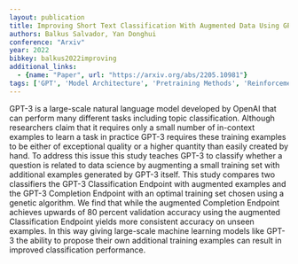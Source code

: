 ```yaml
---
layout: publication
title: Improving Short Text Classification With Augmented Data Using GPT-3
authors: Balkus Salvador, Yan Donghui
conference: "Arxiv"
year: 2022
bibkey: balkus2022improving
additional_links:
  - {name: "Paper", url: "https://arxiv.org/abs/2205.10981"}
tags: ['GPT', 'Model Architecture', 'Pretraining Methods', 'Reinforcement Learning', 'Training Techniques']
---
```

GPT-3 is a large-scale natural language model developed by OpenAI that can perform many different tasks including topic classification. Although researchers claim that it requires only a small number of in-context examples to learn a task in practice GPT-3 requires these training examples to be either of exceptional quality or a higher quantity than easily created by hand. To address this issue this study teaches GPT-3 to classify whether a question is related to data science by augmenting a small training set with additional examples generated by GPT-3 itself. This study compares two classifiers the GPT-3 Classification Endpoint with augmented examples and the GPT-3 Completion Endpoint with an optimal training set chosen using a genetic algorithm. We find that while the augmented Completion Endpoint achieves upwards of 80 percent validation accuracy using the augmented Classification Endpoint yields more consistent accuracy on unseen examples. In this way giving large-scale machine learning models like GPT-3 the ability to propose their own additional training examples can result in improved classification performance.
